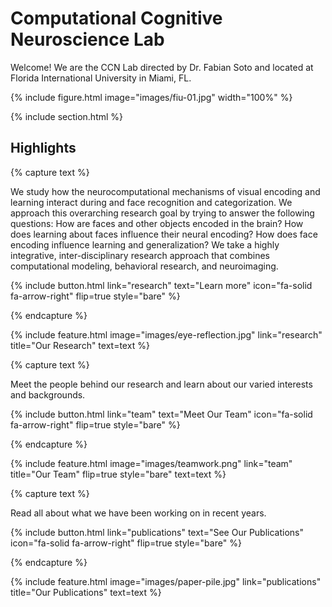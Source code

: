 ---
---

# Computational Cognitive Neuroscience Lab

Welcome! We are the CCN Lab directed by Dr. Fabian Soto and located at Florida International University in Miami, FL. 

{% include figure.html image="images/fiu-01.jpg" width="100%" %}

{% include section.html %}

## Highlights

{% capture text %}

We study how the neurocomputational mechanisms of visual encoding and learning interact during and face recognition and categorization. We approach this overarching research goal by trying to answer the following questions: How are faces and other objects encoded in the brain? How does learning about faces influence their neural encoding? How does face encoding influence learning and generalization? We take a highly integrative, inter-disciplinary research approach that combines computational modeling, behavioral research, and neuroimaging.

{%
  include button.html
  link="research"
  text="Learn more"
  icon="fa-solid fa-arrow-right"
  flip=true
  style="bare"
%}

{% endcapture %}

{%
  include feature.html
  image="images/eye-reflection.jpg"
  link="research"
  title="Our Research"
  text=text
%}

{% capture text %}

Meet the people behind our research and learn about our varied interests and backgrounds.

{%
  include button.html
  link="team"
  text="Meet Our Team"
  icon="fa-solid fa-arrow-right"
  flip=true
  style="bare"
%}

{% endcapture %}

{%
  include feature.html
  image="images/teamwork.png"
  link="team"
  title="Our Team"
  flip=true
  style="bare"
  text=text
%}

{% capture text %}

Read all about what we have been working on in recent years.

{%
  include button.html
  link="publications"
  text="See Our Publications"
  icon="fa-solid fa-arrow-right"
  flip=true
  style="bare"
%}

{% endcapture %}

{%
  include feature.html
  image="images/paper-pile.jpg"
  link="publications"
  title="Our Publications"
  text=text
%}
